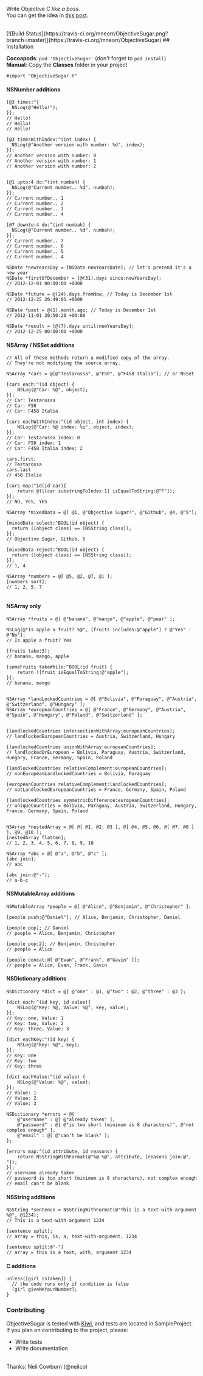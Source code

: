 Write Objective C _like a boss_.<br/>
You can get the idea in [this post](http://blog.mneorr.com/2012/11/21/adding-some-ruby-sugar-to-objectivec/).

<br/>
[![Build Status](https://travis-ci.org/mneorr/ObjectiveSugar.png?branch=master)](https://travis-ci.org/mneorr/ObjectiveSugar)
## Installation

__Cocoapods__: `pod 'ObjectiveSugar'` (don't forget to `pod install`)<br/>
__Manual__: Copy the __Classes__ folder in your project<br/>

`#import "ObjectiveSugar.h"`


#### NSNumber additions

``` objc
[@3 times:^{
  NSLog(@"Hello!");
}];
// Hello!
// Hello!
// Hello!

[@3 timesWithIndex:^(int index) {
  NSLog(@"Another version with number: %d", index);
}];
// Another version with number: 0
// Another version with number: 1
// Another version with number: 2


[@1 upto:4 do:^(int numbah) {
  NSLog(@"Current number.. %d", numbah);        
}];
// Current number.. 1
// Current number.. 2
// Current number.. 3
// Current number.. 4

[@7 downto:4 do:^(int numbah) {
  NSLog(@"Current number.. %d", numbah);        
}];
// Current number.. 7
// Current number.. 6
// Current number.. 5
// Current number.. 4

NSDate *newYearsDay = [NSDate newYearsDate]; // let's pretend it's a new year
NSDate *firstOfDecember = [@(31).days since:newYearsDay];
// 2012-12-01 00:00:00 +0000

NSDate *future = @(24).days.fromNow; // Today is December 1st
// 2012-12-25 20:49:05 +0000

NSDate *past = @(1).month.ago; // Today is December 1st
// 2012-11-01 20:50:28 +00:00

NSDate *result = [@(7).days until:newYearsDay];
// 2012-12-25 00:00:00 +0000

```

#### NSArray / NSSet additions
``` objc
// All of these methods return a modified copy of the array.
// They're not modifying the source array.

NSArray *cars = @[@"Testarossa", @"F50", @"F458 Italia"]; // or NSSet

[cars each:^(id object) {
    NSLog(@"Car: %@", object); 
}];
// Car: Testarossa
// Car: F50
// Car: F458 Italia

[cars eachWithIndex:^(id object, int index) {    
    NSLog(@"Car: %@ index: %i", object, index); 
}];
// Car: Testarossa index: 0
// Car: F50 index: 1
// Car: F458 Italia index: 2

cars.first;
// Testarossa
cars.last
// 458 Italia

[cars map:^id(id car){
	return @([[car substringToIndex:1] isEqualToString:@"F"]);
}]; 
// NO, YES, YES

NSArray *mixedData = @[ @1, @"Objective Sugar!", @"Github", @4, @"5"];

[mixedData select:^BOOL(id object) {
  return ([object class] == [NSString class]);
}];
// Objective Sugar, Github, 5

[mixedData reject:^BOOL(id object) {
  return ([object class] == [NSString class]);
}];
// 1, 4

NSArray *numbers = @[ @5, @2, @7, @1 ];
[numbers sort];
// 1, 2, 5, 7


```

#### NSArray only
``` objc
NSArray *fruits = @[ @"banana", @"mango", @"apple", @"pear" ];

NSLog(@"Is apple a fruit? %@", [fruits includes:@"apple"] ? @"Yes" : @"No"];
// Is apple a fruit? Yes

[fruits take:3]; 
// banana, mango, apple

[someFruits takeWhile:^BOOL(id fruit) {
	return ![fruit isEqualToString:@"apple"];
}];
// banana, mango


NSArray *landLockedCountries = @[ @"Bolivia", @"Paraguay", @"Austria", @"Switzerland", @"Hungary" ];
NSArray *europeanCountries = @[ @"France", @"Germany", @"Austria", @"Spain", @"Hungary", @"Poland", @"Switzerland" ];


[landlockedCountries intersectionWithArray:europeanCountries];
// landlockedEuropeanCountries = Austria, Switzerland, Hungary

[landlockedCountries unionWithArray:europeanCountries];
// landlockedOrEuropean = Bolivia, Paraguay, Austria, Switzerland, Hungary, France, Germany, Spain, Poland

[landlockedCountries relativeComplement:europeanCountries];
// nonEuropeanLandlockedCountries = Bolivia, Paraguay

[europeanCountries relativeComplement:landlockedCountries];
// notLandlockedEuropeanCountries = France, Germany, Spain, Poland

[landlockedCountries symmetricDifference:europeanCountries];
// uniqueCountries = Bolivia, Paraguay, Austria, Switzerland, Hungary, France, Germany, Spain, Poland


NSArray *nestedArray = @[ @[ @1, @2, @3 ], @[ @4, @5, @6, @[ @7, @8 ] ], @9, @10 ];
[nestedArray flatten];
// 1, 2, 3, 4, 5, 6, 7, 8, 9, 10

NSArray *abc = @[ @"a", @"b", @"c" ];
[abc join];
// abc

[abc join:@"-"];
// a-b-c

```

#### NSMutableArray additions

``` objc
NSMutableArray *people = @[ @"Alice", @"Benjamin", @"Christopher" ];

[people push:@"Daniel"]; // Alice, Benjamin, Christopher, Daniel

[people pop]; // Daniel
// people = Alice, Benjamin, Christopher

[people pop:2]; // Benjamin, Christopher
// people = Alice

[people concat:@[ @"Evan", @"Frank", @"Gavin" ]];
// people = Alice, Evan, Frank, Gavin

```

#### NSDictionary additions

``` objc
NSDictionary *dict = @{ @"one" : @1, @"two" : @2, @"three" : @3 };

[dict each:^(id key, id value){
    NSLog(@"Key: %@, Value: %@", key, value);
}];
// Key: one, Value: 1
// Key: two, Value: 2
// Key: three, Value: 3
 
[dict eachKey:^(id key) {
    NSLog(@"Key: %@", key);
}];
// Key: one
// Key: two
// Key: three

[dict eachValue:^(id value) {
    NSLog(@"Value: %@", value);
}];
// Value: 1
// Value: 2
// Value: 3

NSDictionary *errors = @{
    @"username" : @[ @"already taken" ],
    @"password" : @[ @"is too short (minimum is 8 characters)", @"not complex enough" ],
    @"email" : @[ @"can't be blank" ];
};

[errors map:^(id attribute, id reasons) {
    return NSStringWithFormat(@"%@ %@", attribute, [reasons join:@", "]);
}];
// username already taken
// password is too short (minimum is 8 characters), not complex enough
// email can't be blank
```

#### NSString additions

``` objc
NSString *sentence = NSStringWithFormat(@"This is a text-with-argument %@", @1234);
// This is a text-with-argument 1234

[sentence split];
// array = this, is, a, text-with-argument, 1234

[sentence split:@"-"]
// array = this is a text, with, argument 1234
```

#### C additions

``` objc
unless([girl isTaken]) {
  // the code runs only if condition is false
  [girl giveMeYourNumber];
}
```
### Contributing

ObjectiveSugar is tested with [Kiwi](https://github.com/allending/Kiwi), and tests are located in SampleProject.<br/>
If you plan on contributing to the project, please:

  * Write tests
  * Write documentation

<br/>
Thanks: Neil Cowburn (@neilco)
